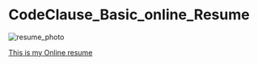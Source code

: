 # CodeClause_Basic_online_Resume

![resume_photo](https://github.com/Sanchariii/PF/assets/88083502/13082c73-05e2-4e81-b3ce-ddbf659eb3dd)

  [This is my Online resume](https://githubpusp.github.io/CodeClause_Basic_online_Resume/ )
